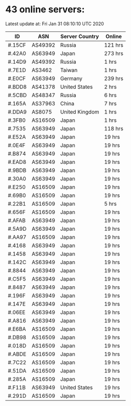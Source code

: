 # 43 online servers:

Latest update at: Fri Jan 31 08:10:10 UTC 2020

| ID | ASN | Server Country | Online |
| -- | --- | -------------- | ------ |
| #.15CF | AS49392 | Russia | 121 hrs |
| #.42A0 | AS63949 | Japan | 273 hrs |
| #.14D9 | AS49392 | Russia | 1 hrs |
| #.7E1D | AS3462 | Taiwan | 1 hrs |
| #.E0CF | AS63949 | Germany | 239 hrs |
| #.BDD8 | AS41378 | United States | 2 hrs |
| #.5CBD | AS48347 | Russia | 6 hrs |
| #.165A | AS37963 | China | 7 hrs |
| #.DDA9 | AS8075 | United Kingdom | 1 hrs |
| #.3FB0 | AS16509 | Japan | 1 hrs |
| #.7535 | AS63949 | Japan | 118 hrs |
| #.E52A | AS63949 | Japan | 19 hrs |
| #.0E4F | AS63949 | Japan | 19 hrs |
| #.B874 | AS63949 | Japan | 19 hrs |
| #.EAD8 | AS63949 | Japan | 19 hrs |
| #.9BDB | AS63949 | Japan | 19 hrs |
| #.30A0 | AS63949 | Japan | 19 hrs |
| #.E250 | AS16509 | Japan | 19 hrs |
| #.69B0 | AS16509 | Japan | 19 hrs |
| #.22B1 | AS16509 | Japan | 5 hrs |
| #.656F | AS16509 | Japan | 19 hrs |
| #.AFAB | AS63949 | Japan | 19 hrs |
| #.5A9D | AS63949 | Japan | 19 hrs |
| #.AA97 | AS16509 | Japan | 19 hrs |
| #.4168 | AS63949 | Japan | 19 hrs |
| #.1458 | AS63949 | Japan | 19 hrs |
| #.142C | AS63949 | Japan | 19 hrs |
| #.8844 | AS63949 | Japan | 19 hrs |
| #.C5F5 | AS63949 | Japan | 19 hrs |
| #.8487 | AS63949 | Japan | 19 hrs |
| #.196F | AS63949 | Japan | 19 hrs |
| #.147E | AS63949 | Japan | 19 hrs |
| #.06EE | AS63949 | Japan | 19 hrs |
| #.A816 | AS63949 | Japan | 19 hrs |
| #.E6BA | AS16509 | Japan | 19 hrs |
| #.DB98 | AS16509 | Japan | 19 hrs |
| #.018D | AS16509 | Japan | 19 hrs |
| #.ABDE | AS16509 | Japan | 19 hrs |
| #.7C22 | AS16509 | Japan | 19 hrs |
| #.51DA | AS16509 | Japan | 19 hrs |
| #.285A | AS16509 | Japan | 19 hrs |
| #.F11B | AS63949 | United States | 19 hrs |
| #.291D | AS16509 | Japan | 19 hrs |

